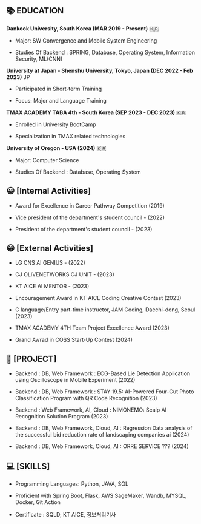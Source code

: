 ## 📚 EDUCATION

**Dankook University, South Korea (MAR 2019 - Present)** 🇰🇷

- Major: SW Convergence and Mobile System Engineering
  
- Studies Of Backend : SPRING, Database, Operating System, Information Security, ML(CNN)

**University at Japan - Shenshu University, Tokyo, Japan (DEC 2022 - Feb 2023)** JP

- Participated in Short-term Training
  
- Focus: Major and Language Training

**TMAX ACADEMY TABA 4th - South Korea (SEP 2023 - DEC 2023)** 🇰🇷

- Enrolled in University BootCamp
  
- Specialization in TMAX related technologies

**University of Oregon - USA (2024)** 🇰🇷

- Major: Computer Science

- Studies Of Backend : Database, Operating System
  
## 😀 [Internal Activities]

- Award for Excellence in Career Pathway Competition (2019)

- Vice president of the department's student council - (2022)
  
- President of the department's student council - (2023)

## 😁 [External Activities]

- LG CNS AI GENIUS - (2022)
  
- CJ OLIVENETWORKS CJ UNIT - (2023)
  
- KT AICE AI MENTOR - (2023)

- Encouragement Award in KT AICE Coding Creative Contest (2023)

- C language/Entry part-time instructor, JAM Coding, Daechi-dong, Seoul (2023)

- TMAX ACADEMY 4TH Team Project Excellence Award (2023)

- Grand Awrad in COSS Start-Up Contest (2024)

## 📃 [PROJECT]
    
- Backend : DB, Web Framework : ECG-Based Lie Detection Application using Oscilloscope in Mobile Experiment (2022)
  
- Backend : DB, Web Framework : STAY 19.5: AI-Powered Four-Cut Photo Classification Program with QR Code Recognition (2023)

- Backend : Web Framework, AI, Cloud : NIMONEMO: Scalp AI Recognition Solution Program (2023)
  
- Backend : DB, Web Framework, Cloud, AI : Regression Data analysis of the successful bid reduction rate of landscaping companies ai (2024)

- Backend : DB, Web Framework, Cloud, AI : ORRE SERVICE ??? (2024)

## 💻 [SKILLS]
  
- Programming Languages: Python, JAVA, SQL
  
- Proficient with Spring Boot, Flask, AWS SageMaker, Wandb, MYSQL, Docker, Git Action
  
- Certificate : SQLD, KT AICE, 정보처리기사

